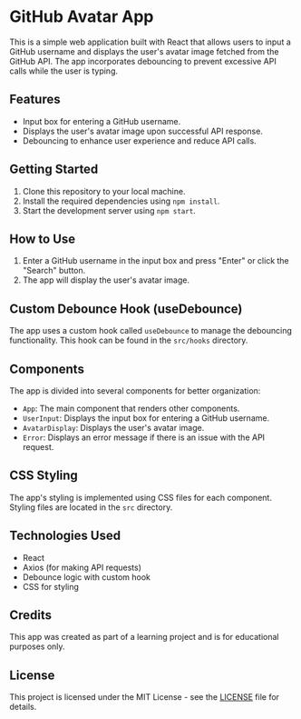 # GitHub Avatar App

This is a simple web application built with React that allows users to input a GitHub username and displays the user's avatar image fetched from the GitHub API. The app incorporates debouncing to prevent excessive API calls while the user is typing.

## Features

- Input box for entering a GitHub username.
- Displays the user's avatar image upon successful API response.
- Debouncing to enhance user experience and reduce API calls.

## Getting Started

1. Clone this repository to your local machine.
2. Install the required dependencies using `npm install`.
3. Start the development server using `npm start`.

## How to Use

1. Enter a GitHub username in the input box and press "Enter" or click the "Search" button.
2. The app will display the user's avatar image.

## Custom Debounce Hook (useDebounce)

The app uses a custom hook called `useDebounce` to manage the debouncing functionality. This hook can be found in the `src/hooks` directory.

## Components

The app is divided into several components for better organization:

- `App`: The main component that renders other components.
- `UserInput`: Displays the input box for entering a GitHub username.
- `AvatarDisplay`: Displays the user's avatar image.
- `Error`: Displays an error message if there is an issue with the API request.

## CSS Styling

The app's styling is implemented using CSS files for each component. Styling files are located in the `src` directory.

## Technologies Used

- React
- Axios (for making API requests)
- Debounce logic with custom hook
- CSS for styling

## Credits

This app was created as part of a learning project and is for educational purposes only.

## License

This project is licensed under the MIT License - see the [LICENSE](LICENSE) file for details.
